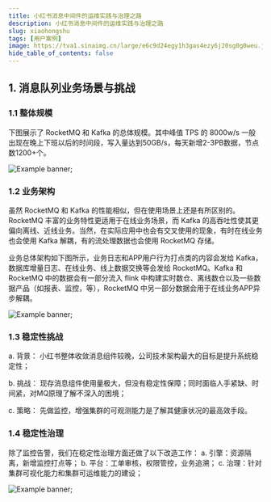 ```yaml
---
title: 小红书消息中间件的运维实践与治理之路
description: 小红书消息中间件的运维实践与治理之路
slug: xiaohongshu
tags: [用户案例]
image: https://tva1.sinaimg.cn/large/e6c9d24egy1h3gas4ezy6j20sg0g0weu.jpg
hide_table_of_contents: false
---
```



<!--truncate-->

## 1. 消息队列业务场景与挑战

### 1.1 整体规模

下图展示了 RocketMQ 和 Kafka 的总体规模。其中峰值  TPS 的 8000w/s 一般出现在晚上下班以后的时间段，写入量达到50GB/s，每天新增2-3PB数据，节点数1200+个。

<img src="https://tva1.sinaimg.cn/large/e6c9d24egy1h3gaz0px0oj21c40bumyo.jpg
" alt="Example banner" />;

### 1.2 业务架构

虽然 RocketMQ 和 Kafka 的性能相似，但在使用场景上还是有所区别的。RocketMQ 丰富的业务特性更适用于在线业务场景，而 Kafka 的高吞吐性使其更偏向离线、近线业务。当然，在实际应用中也会有交叉使用的现象，有时在线业务也会使用 Kafka 解耦，有的流处理数据也会使用 RocketMQ 存储。

业务总体架构如下图所示，业务日志和APP用户行为打点类的内容会发给 Kafka，数据库增量日志、在线业务、线上数据交换等会发给 RocketMQ。Kafka 和 RocketMQ 中的数据会有一部分流入 flink 中构建实时数仓、离线数仓以及一些数据产品（如报表、监控，等），RocketMQ 中另一部分数据会用于在线业务APP异步解耦。



<img src="https://tva1.sinaimg.cn/large/e6c9d24egy1h3gb1can0cj21c60no40y.jpg
" alt="Example banner" />;

### 1.3 稳定性挑战
a.   背景：
小红书整体收敛消息组件较晚，公司技术架构最大的目标是提升系统稳定性；

b.   挑战：
现存消息组件使用量极大，但没有稳定性保障；同时面临人手紧缺、时间紧，对MQ原理了解不深入的困境；

c.   策略：
先做监控，增强集群的可观测能力是了解其健康状况的最高效手段。

### 1.4 稳定性治理

除了监控告警，我们在稳定性治理方面还做了以下改造工作：
a.   引擎：资源隔离，新增监控打点等；
b.   平台：工单审核，权限管控，业务追溯；
c.   治理：针对集群可视化能力和集群可运维能力的建设；


<img src="https://tva1.sinaimg.cn/large/e6c9d24egy1h3gb3mslkpj21680scabg.jpg
" alt="Example banner" />;